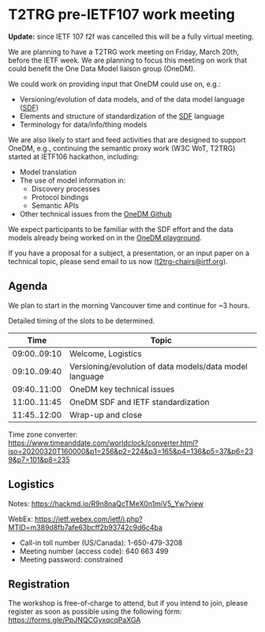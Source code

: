 # T2TRG pre-IETF107 work meeting 

**Update:** since IETF 107 f2f was cancelled this will be a fully virtual meeting. 

We are planning to have a T2TRG work meeting on Friday, March 20th, before the IETF week.
We are planning to focus this meeting on work that could benefit the One Data Model liaison group (OneDM).

We could work on providing input that OneDM could use on, e.g.:

* Versioning/evolution of data models, and of the data model language ([SDF][])
* Elements and structure of standardization of the [SDF][] language
* Terminology for data/info/thing models

[SDF]: https://github.com/one-data-model/language

We are also likely to start and feed activities that are designed to support OneDM,
e.g., continuing the semantic proxy work (W3C WoT, T2TRG) started at
IETF106 hackathon, including:

* Model translation
* The use of model information in:
    * Discovery processes
    * Protocol bindings
    * Semantic APIs
* Other technical issues from the [OneDM Github](https://github.com/one-data-model/language/issues)

We expect participants to be familiar with the SDF effort and the data
models already being worked on in the [OneDM playground][].

[OneDM playground]: https://github.com/one-data-model/playground

If you have a proposal for a subject, a presentation, or an input
paper on a technical topic, please send email to us now (t2trg-chairs@irtf.org).

## Agenda

We plan to start in the morning Vancouver time and continue for ~3 hours.

Detailed timing of the slots to be determined.

|         Time | Topic                                                                |
| ------------ | -------------------------------------------------------------------- |
| 09:00..09:10 | Welcome, Logistics                                                   |
| 09:10..09:40 | Versioning/evolution of data models/data model language              |
| 09:40..11:00 | OneDM key technical issues                                           |
| 11:00..11:45 | OneDM SDF and IETF standardization                                   |
| 11:45..12:00 | Wrap-up and close                                                    |

Time zone converter: https://www.timeanddate.com/worldclock/converter.html?iso=20200320T160000&p1=256&p2=224&p3=165&p4=136&p5=37&p6=239&p7=101&p8=235


## Logistics

Notes: https://hackmd.io/R9n8naQcTMeX0n1miV5_Yw?view

WebEx: https://ietf.webex.com/ietf/j.php?MTID=m389d8fb7afe63bcff2b93742c9d6c4ba

* Call-in toll number (US/Canada): 1-650-479-3208
* Meeting number (access code): 640 663 499
* Meeting password: constrained

## Registration

The workshop is free-of-charge to attend, but if you intend to join, please register as soon as possible using the
following form:  https://forms.gle/PpJNQCGyxqcqPaXGA

